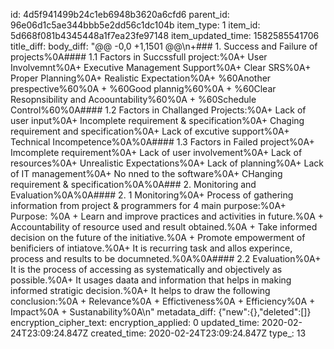 id: 4d5f941499b24c1eb6948b3620a6cfd6
parent_id: 96e06d1c5ae344bbb5e2dd56c1dc104b
item_type: 1
item_id: 5d668f081b4345448a1f7ea23fe97148
item_updated_time: 1582585541706
title_diff: 
body_diff: "@@ -0,0 +1,1501 @@\n+### 1. Success and Failure of projects%0A#### 1.1  Factors in Succssfull project:%0A+ User Involvemnt%0A+ Executive Management Support%0A+ Clear SRS%0A+ Proper Planning%0A+ Realistic Expectation%0A+ %60Another  prespective%60%0A  + %60Good plannig%60%0A  + %60Clear Resopnsibility and Acoountability%60%0A  + %60Schedule Control%60%0A#### 1.2 Factors in Challanged Projects:%0A+ Lack of user input%0A+ Incomplete requirement & specification%0A+ Chaging requirement and specification%0A+ Lack of excutive support%0A+ Technical Incompetence%0A%0A#### 1.3 Factors in Failed project%0A+ Imcomplete requirement%0A+ Lack of user involvement%0A+ Lack of resources%0A+ Unrealistic Expectations%0A+ Lack of planning%0A+ Lack of IT management%0A+ No nned to the software%0A+ CHanging requirement & specification%0A%0A### 2. Monitoring and Evaluation%0A%0A#### 2. 1 Monitoring%0A+ Process of gathering information from project & programmers for 4 main purpose:%0A+ Purpose:  %0A  + Learn and improve practices and activities in future.%0A  + Accountability of resource used and result obtained.%0A  + Take informed decision on the future of the initiative.%0A  + Promote empowerment of benificiers of intiatove.%0A+ It is recurring task and allos experince, process and results to be documneted.%0A%0A#### 2.2 Evaluation%0A+ It is the process of accessing as systematically and objectively as possible.%0A+ It usages daata and information that helps in making informed stratigic decision.%0A+ It helps to draw the following conclusion:%0A  + Relevance%0A  + Effictiveness%0A  + Efficiency%0A  + Impact%0A  + Sustanability%0A\n"
metadata_diff: {"new":{},"deleted":[]}
encryption_cipher_text: 
encryption_applied: 0
updated_time: 2020-02-24T23:09:24.847Z
created_time: 2020-02-24T23:09:24.847Z
type_: 13